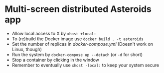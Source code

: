 # Multi-screen distributed Asteroids app

- Allow local access to X by `xhost +local:`
- To (re)build the Docker image use `docker build . -t asteroids`
- Set the number of replicas in *docker-compose.yml* (Doesn't work on Linux, though)
- Run the system by `docker-compose up --detach` (or `-d` for short)
- Stop a container by clicking in the window
- Remember to eventually use `xhost -local:` to keep your system secure
